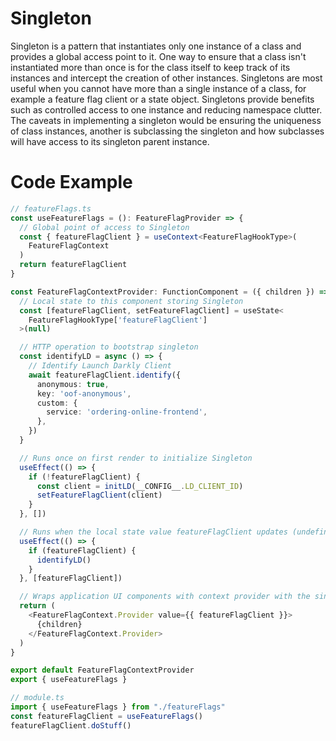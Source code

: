 # Singleton

Singleton is a pattern that instantiates only one instance of a class
and provides a global access point to it. One way to ensure that
a class isn't instantiated more than once is for the class itself
to keep track of its instances and intercept the creation of other instances.
Singletons are most useful when you cannot have more than a single instance of a class,
for example a feature flag client or a state object. Singletons provide benefits
such as controlled access to one instance and reducing namespace clutter.
The caveats in implementing a singleton would be ensuring the uniqueness
of class instances, another is subclassing the singleton and how subclasses
will have access to its singleton parent instance.

# Code Example

```ts
// featureFlags.ts
const useFeatureFlags = (): FeatureFlagProvider => {
  // Global point of access to Singleton
  const { featureFlagClient } = useContext<FeatureFlagHookType>(
    FeatureFlagContext
  )
  return featureFlagClient
}

const FeatureFlagContextProvider: FunctionComponent = ({ children }) => {
  // Local state to this component storing Singleton
  const [featureFlagClient, setFeatureFlagClient] = useState<
    FeatureFlagHookType['featureFlagClient']
  >(null)

  // HTTP operation to bootstrap singleton
  const identifyLD = async () => {
    // Identify Launch Darkly Client
    await featureFlagClient.identify({
      anonymous: true,
      key: 'oof-anonymous',
      custom: {
        service: 'ordering-online-frontend',
      },
    })
  }

  // Runs once on first render to initialize Singleton
  useEffect(() => {
    if (!featureFlagClient) {
      const client = initLD(__CONFIG__.LD_CLIENT_ID)
      setFeatureFlagClient(client)
    }
  }, [])

  // Runs when the local state value featureFlagClient updates (undefined -> defined)
  useEffect(() => {
    if (featureFlagClient) {
      identifyLD()
    }
  }, [featureFlagClient])

  // Wraps application UI components with context provider with the singleton value attached
  return (
    <FeatureFlagContext.Provider value={{ featureFlagClient }}>
      {children}
    </FeatureFlagContext.Provider>
  )
}

export default FeatureFlagContextProvider
export { useFeatureFlags }

// module.ts
import { useFeatureFlags } from "./featureFlags"
const featureFlagClient = useFeatureFlags()
featureFlagClient.doStuff()
```
